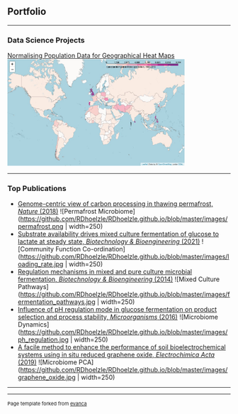 ## Portfolio

---

### Data Science Projects

[Normalising Population Data for Geographical Heat Maps](https://rdhoelzle.github.io/population_heat_maps/)
<img src="https://github.com/RDhoelzle/population_heat_maps/blob/main/Images/scaled_immi_map.jpg?raw=true" width="400"/>

---

### Top Publications

- [Genome-centric view of carbon processing in thawing permafrost, *Nature* (2018)](https://www.nature.com/articles/s41586-018-0338-1)
![Permafrost Microbiome](https://github.com/RDhoelzle/RDhoelzle.github.io/blob/master/images/permafrost.png | width=250)
- [Substrate availability drives mixed culture fermentation of glucose to lactate at steady state, *Biotechnology & Bioengineering* (2021)](https://onlinelibrary.wiley.com/doi/full/10.1002/bit.27678)
![Community Function Co-ordination](https://github.com/RDhoelzle/RDhoelzle.github.io/blob/master/images/loading_rate.jpg | width=250)
- [Regulation mechanisms in mixed and pure culture microbial fermentation, *Biotechnology & Bioengineering* (2014)](https://onlinelibrary.wiley.com/doi/full/10.1002/bit.25321)
![Mixed Culture Pathways](https://github.com/RDhoelzle/RDhoelzle.github.io/blob/master/images/fermentation_pathways.jpg | width=250)
- [Influence of pH regulation mode in glucose fermentation on product selection and process stability, *Microorganisms* (2016)](https://www.mdpi.com/2076-2607/4/1/2)
![Microbiome Dynamics](https://github.com/RDhoelzle/RDhoelzle.github.io/blob/master/images/ph_regulation.jpg | width=250)
- [A facile method to enhance the performance of soil bioelectrochemical systems using in situ reduced graphene oxide, *Electrochimica Acta* (2019)](https://www.sciencedirect.com/science/article/abs/pii/S0013468619317529)
![Microbiome PCA](https://github.com/RDhoelzle/RDhoelzle.github.io/blob/master/images/graphene_oxide.jpg | width=250)

---




---
<p style="font-size:11px">Page template forked from <a href="https://github.com/evanca/quick-portfolio">evanca</a></p>
<!-- Remove above link if you don't want to attibute -->
